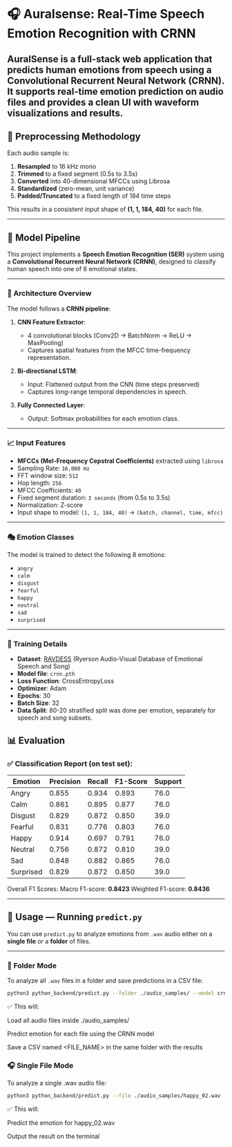 # 🎧 Auralsense: Real-Time Speech Emotion Recognition with CRNN

AuralSense is a full-stack web application that predicts human emotions from speech using a Convolutional Recurrent Neural Network (CRNN). It supports real-time emotion prediction on audio files and provides a clean UI with waveform visualizations and results.
---

## 🧪 Preprocessing Methodology

Each audio sample is:

1. **Resampled** to 16 kHz mono
2. **Trimmed** to a fixed segment (0.5s to 3.5s)
3. **Converted** into 40-dimensional MFCCs using Librosa
4. **Standardized** (zero-mean, unit variance)
5. **Padded/Truncated** to a fixed length of 184 time steps

This results in a consistent input shape of **(1, 1, 184, 40)** for each file.

---

## 🧠 Model Pipeline

This project implements a **Speech Emotion Recognition (SER)** system using a **Convolutional Recurrent Neural Network (CRNN)**, designed to classify human speech into one of 8 emotional states.

---

### 🔧 Architecture Overview

The model follows a **CRNN pipeline**:

1. **CNN Feature Extractor**:
   - 4 convolutional blocks (Conv2D → BatchNorm → ReLU → MaxPooling)
   - Captures spatial features from the MFCC time-frequency representation.

2. **Bi-directional LSTM**:
   - Input: Flattened output from the CNN (time steps preserved)
   - Captures long-range temporal dependencies in speech.

3. **Fully Connected Layer**:
   - Output: Softmax probabilities for each emotion class.

---

### 📈 Input Features

- **MFCCs (Mel-Frequency Cepstral Coefficients)** extracted using `librosa`
- Sampling Rate: `16,000 Hz`
- FFT window size: `512`
- Hop length: `256`
- MFCC Coefficients: `40`
- Fixed segment duration: `3 seconds` (from 0.5s to 3.5s)
- Normalization: Z-score
- Input shape to model: `(1, 1, 184, 40)` → `(batch, channel, time, mfcc)`

---

### 🎭 Emotion Classes

The model is trained to detect the following 8 emotions:

- `angry`
- `calm`
- `disgust`
- `fearful`
- `happy`
- `neutral`
- `sad`
- `surprised`

---

### 🧪 Training Details

- **Dataset**: [RAVDESS](https://zenodo.org/record/1188976) (Ryerson Audio-Visual Database of Emotional Speech and Song)
- **Model file**: `crnn.pth`
- **Loss Function**: CrossEntropyLoss
- **Optimizer**: Adam
- **Epochs**: 30
- **Batch Size**: 32
- **Data Split**: 80-20 stratified split was done per emotion, separately for speech and song subsets.

## 📊 Evaluation

### ✅ Classification Report (on test set):

| Emotion    | Precision | Recall | F1-Score | Support |
|------------|-----------|--------|----------|---------|
| Angry      | 0.855     | 0.934  | 0.893    | 76.0    |
| Calm       | 0.861     | 0.895  | 0.877    | 76.0    |
| Disgust    | 0.829     | 0.872  | 0.850    | 39.0    |
| Fearful    | 0.831     | 0.776  | 0.803    | 76.0    |
| Happy      | 0.914     | 0.697  | 0.791    | 76.0    |
| Neutral    | 0.756     | 0.872  | 0.810    | 39.0    |
| Sad        | 0.848     | 0.882  | 0.865    | 76.0    |
| Surprised  | 0.829     | 0.872  | 0.850    | 39.0    |

Overall F1 Scores:
Macro  F1-score:    **0.8423**
Weighted F1-score: **0.8436**


---

## 🔧 Usage — Running `predict.py`

You can use `predict.py` to analyze emotions from `.wav` audio either on a **single file** or a **folder** of files.

---

### 📁 Folder Mode

To analyze all `.wav` files in a folder and save predictions in a CSV file:

```bash
python3 python_backend/predict.py --folder ./audio_samples/ --model crnn.pth --output <FILE_NAME>.csv
```
✅ This will:

Load all audio files inside ./audio_samples/

Predict emotion for each file using the CRNN model

Save a CSV named <FILE_NAME> in the same folder with the results


### 🎧 Single File Mode

To analyze a single .wav audio file:

```bash
python3 python_backend/predict.py --file ./audio_samples/happy_02.wav --model crnn.pth
```
✅ This will:

Predict the emotion for happy_02.wav

Output the result on the terminal
